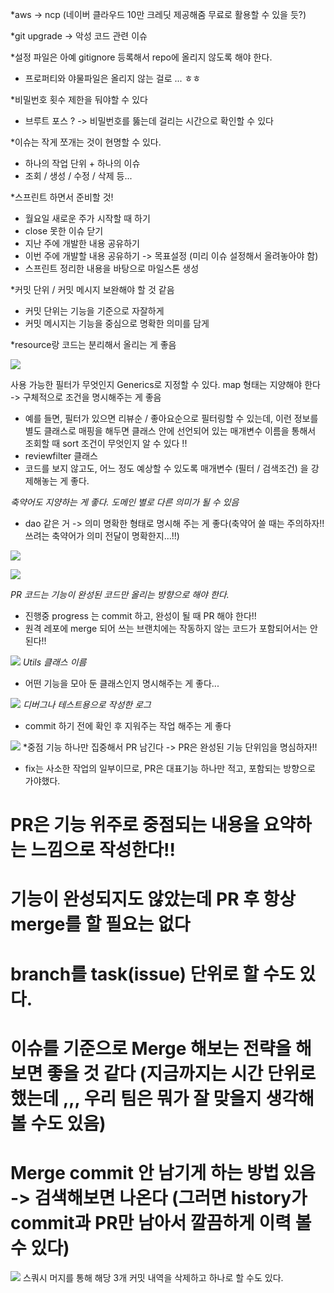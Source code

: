 *aws -> ncp (네이버 클라우드 10만 크레딧 제공해줌 무료로 활용할 수 있을 듯?)

*git upgrade -> 악성 코드 관련 이슈

*설정 파일은 아예 gitignore 등록해서 repo에 올리지 않도록 해야 한다.
 - 프로퍼티와 야물파일은 올리지 않는 걸로 ... ㅎㅎ

*비밀번호 횟수 제한을 둬야할 수 있다
 - 브루트 포스 ? -> 비밀번호를 뚫는데 걸리는 시간으로 확인할 수 있다

*이슈는 작게 쪼개는 것이 현명할 수 있다.
 - 하나의 작업 단위 + 하나의 이슈
  - 조회 / 생성 / 수정 / 삭제 등...

*스프린트 하면서 준비할 것!
- 월요일 새로운 주가 시작할 때 하기
 - close 못한 이슈 닫기
 - 지난 주에 개발한 내용 공유하기
 - 이번 주에 개발할 내용 공유하기 -> 목표설정 (미리 이슈 설정해서 올려놓아야 함)
 - 스프린트 정리한 내용을 바탕으로 마일스톤 생성


*커밋 단위 / 커밋 메시지 보완해야 할 것 같음
- 커밋 단위는 기능을 기준으로 자잘하게
- 커밋 메시지는 기능을 중심으로 명확한 의미를 담게

*resource랑 코드는 분리해서 올리는 게 좋음

![](../image/Pasted%20image%2020240523200055.png)

사용 가능한 필터가 무엇인지 Generics로 지정할 수 있다. map 형태는 지양해야 한다 -> 구체적으로 조건을 명시해주는 게 좋음
- 예를 들면, 필터가 있으면 리뷰순 / 좋아요순으로 필터링할 수 있는데, 이런 정보를 별도 클래스로 매핑을 해두면 클래스 안에 선언되어 있는 매개변수 이름을 통해서 조회할 때 sort 조건이 무엇인지 알 수 있다 !!
- reviewfilter 클래스
- 코드를 보지 않고도, 어느 정도 예상할 수 있도록 매개변수 (필터 / 검색조건) 을 강제해놓는 게 좋다.


*축약어도 지양하는 게 좋다. 도메인 별로 다른 의미가 될 수 있음*
- dao 같은 거 -> 의미 명확한 형태로 명시해 주는 게 좋다(축약어 쓸 때는 주의하자!! 쓰려는 축약어가 의미 전달이 명확한지...!!)

![](../image/Pasted%20image%2020240523201505.png)

![](../image/Pasted%20image%2020240523201610.png)

*PR 코드는 기능이 완성된 코드만 올리는 방향으로 해야 한다.*
- 진행중 progress 는 commit 하고, 완성이 될 때 PR 해야 한다!!
- 원격 레포에 merge 되어 쓰는 브랜치에는 작동하지 않는 코드가 포함되어서는 안된다!!


![](../image/Pasted%20image%2020240523202116.png)
*Utils 클래스 이름*
- 어떤 기능을 모아 둔 클래스인지 명시해주는 게 좋다...


![](../image/Pasted%20image%2020240523202205.png)
*디버그나 테스트용으로 작성한 로그*
- commit 하기 전에 확인 후 지워주는 작업 해주는 게 좋다


![](../image/Pasted%20image%2020240523202510.png)
*중점 기능 하나만 집중해서 PR 남긴다 -> PR은 완성된 기능 단위임을 명심하자!!
- fix는 사소한 작업의 일부이므로, PR은 대표기능 하나만 적고, 포함되는 방향으로 가야했다.


# PR은 기능 위주로 중점되는 내용을 요약하는 느낌으로 작성한다!!


# 기능이 완성되지도 않았는데 PR 후 항상 merge를 할 필요는 없다


# branch를 task(issue) 단위로 할 수도 있다.



# 이슈를 기준으로 Merge 해보는 전략을 해보면 좋을 것 같다 (지금까지는 시간 단위로 했는데 ,,, 우리 팀은 뭐가 잘 맞을지 생각해볼 수도 있음)



# Merge commit 안 남기게 하는 방법 있음 -> 검색해보면 나온다 (그러면 history가 commit과 PR만 남아서 깔끔하게 이력 볼 수 있다)


![](../image/Pasted%20image%2020240523205236.png)
스쿼시 머지를 통해 해당 3개 커밋 내역을 삭제하고 하나로 할 수도 있다.